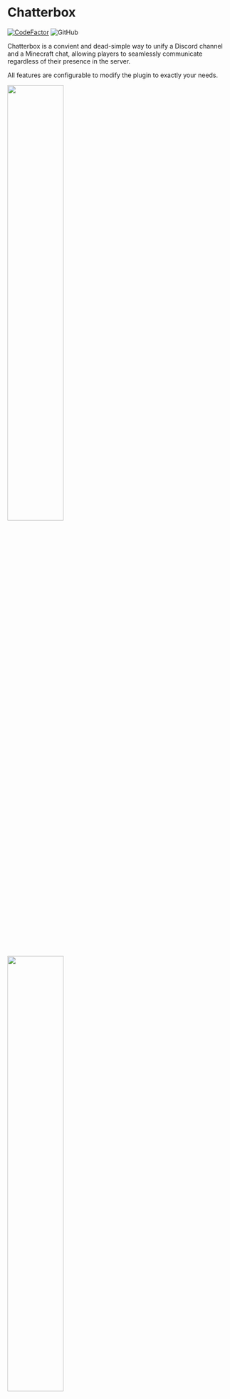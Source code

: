 # Chatterbox

[![CodeFactor](https://www.codefactor.io/repository/github/hwgilbert16/chatterbox/badge/main)](https://www.codefactor.io/repository/github/hwgilbert16/chatterbox/overview/main)
![GitHub](https://img.shields.io/github/license/hwgilbert16/chatterbox)

Chatterbox is a convient and dead-simple way to unify a Discord channel and a Minecraft chat, allowing players to seamlessly communicate regardless of their presence in the server.

All features are configurable to modify the plugin to exactly your needs.

<img src="https://i.gyazo.com/fc70a73bd37b254eaf55ab0f1cd4f4f5.png" width="50%" />
<img src="https://i.gyazo.com/81164a1b6e92389bc7eba282889cff7f.png" width="50%" />

## Features

- **All settings** fully configurable
- Compatibility with spigot-based servers
- Ability for users in the Discord to send messages to the Minecraft chat, and vice versa
- Able to ping people in the Discord server from the Minecraft chat
- Notification of server status and restriction of channel when the server is offline
- Notification of player leave and joins
- Notification of player deaths

## How it works

Chatterbox comes with two parts, a plugin and a companion Discord bot. The two of them communicate over a websocket connection for mutually exchanging information.

The plugin installs into the server and sends chat messages and player events to be sent to a webhook. It listens for messages from the Discord bot to mirror into the server chat.

The Discord bot relays messages from the Discord to the plugin. It listens for messages from the plugin to mirror into the Discord channel. It also keeps track of the health of the websocket connection, and locks the Discord channel if the connection is found to be lost.

## Installation

The installation guide is split into two parts, the plugin and the Discord bot. Follow the guide in chronological order.

### Spigot Server Plugin

Download the latest release of chatterbox from the releases section. Install the file into your server's `plugins` folder.

Next, start your server, and then stop it after it has finished starting. This is to generate the configuration file.

Navigate to and open the configuration file at `plugins/Chatterbox/config.yml`

The `config.yml` file is for the configuration of the Chatterbox plugin. Any line that has its value listed as `true`, can be left as is if you would like the described feature to be enabled. If not, you can change it to `false` to disable the feature. Any line listed as `EMPTY` **must** be configured to a value for the plugin to function properly.

Make sure that you have a space between the equals sign and the first character of the specified value.

- `webhook-url` is the URL to your Discord webhook. You can learn how to quickly create one [here](https://support.discord.com/hc/en-us/articles/228383668-Intro-to-Webhooks). Make sure that the channel is one that you want chat messages to be sent to from the Minecraft server.
- `discord-bot-hostname` is the hostname/URL to the server that you will be hosting the Discord bot at. If it is an IP address, **ensure that there is an `http://` in front of the IP address.** If the port is not 80 or 443, include a `:(port)` at the end of the line with the port you are using for the Discord bot.
- `discord-bot-auth-token` is automatically generated by the plugin on first startup, and it is the authentication string that is used to verify the Discord bot and the plugin are who they say they are. There is no need to edit it, however, **you should not share this token with anybody you do not trust.** It would allow them to pretend to be the bot or server and perform malicious actions.
- `send-discord-mentions` will enable the ability for players in the Minecraft server to mention people in the Discord with the standard way of `@(username)`
- `send-join-messages` will enable the Discord bot to send a message in the Discord server when a player joins the Minecraft server.
- `send-quit-messages` will enable the Discord bot to send a message in the Discord server when a player quits the Minecraft server.
- `send-death-messages` will enable the Discord bot to send a message in the Discord server when a player dies in the Minecraft server.

The plugin is now configured correctly.

### Discord Bot

The **recommended way to setup the Discord bot is by using our Docker container on a Linux system**, as it is significantly easier. However, it is possible to run the Discord bot outside of a container. Both methods will be given.

The instructions provided will be for UNIX-based operating systems, as it is what the bot is intended to run on. However, there is no reason that non-UNIX operating systems will not work. You will just need to find mirror commands if you plan on using something else to host the bot.

### Discord Bot - Docker Container

Before starting installation, be sure that Docker is installed on the system that you will be running the Discord bot in. Downloads for Docker can be found below if you do not already have it installed.

- [Linux](https://docs.docker.com/linux/started/)
- [Windows](https://docs.docker.com/windows/started)
- [MacOS (OS X)](https://docs.docker.com/mac/started/)

You should also create a Discord bot in the Discord Developer Portal. If you do not know how to, you can follow the guide at the top of this DiscordJS article [here](https://discordjs.guide/preparations/setting-up-a-bot-application.html#creating-your-bot).

Add the bot to your Discord server with the following URL, replacing (client_ID) with the client ID of your bot. Open this URL in your web browser and add your bot to your Discord server.

```
https://discord.com/oauth2/authorize?client_id=(client_ID)&permissions=8&scope=bot
```

Next, pull the image from Docker Hub. This may take a couple minutes depending on the speed of your internet connection, among other factors.

```
docker pull hwgilbert16/chatterbox
```

Once the image has been downloaded, create a file named `.env`

This will be the environment file, where your individual details will be input for the bot to use.

```
touch .env
```

Open it with your text editor of choice, and paste in the following lines:

```
DISCORD_TOKEN=
CHANNEL_ID=
GUILD_ID=
AUTH_TOKEN=
LOCK_ROLE_ID=
LOCK_CHANNEL_WHEN_OFFLINE=
```
When inputting values into the `.env` file, input your specific value on the same line after the equals sign. Make sure that there are **no spaces between the equals sign and the first character of the value.**

- `DISCORD_TOKEN` is the token for your Discord bot. Copy your bot token and paste it here.
- `CHANNEL_ID` is the ID of the channel in your Discord server that the bot will use for collecting messages to send to the Minecraft server. [Make sure you have developer mode turned on](https://www.howtogeek.com/714348/how-to-enable-or-disable-developer-mode-on-discord/), and right click the channel, click copy ID, then paste it onto the line.
- `GUILD_ID` is the ID of the guild, your Discord server. Right click on the icon of your server in the server list on the left-hand side, click copy ID, and paste it onto the line.
- `AUTH_TOKEN` is the authentication token generated by the plugin on first startup. Copy the value from the Minecraft server's `config.yml` and paste it here.
- `LOCK_ROLE_ID` is the role that will be prevented from sending messages in the channel when the Minecraft server is offline. This is a configurable option. If you would like the channel to be locked when the Minecraft server is offline, [get the role ID of the role you would like to be locked out](https://support.discord.com/hc/en-us/community/posts/360048094171-Get-Role-ID). If you want @everyone to be locked out, use your guild ID in the `LOCK_ROLE_ID` line. If you **not** like the channel to be locked when the Minecraft server is offline, enter `false` into the line.

Save the file when you are done.

Next, create the Docker container. Replace `(port)` with the port that you would like the plugin and the Discord bot to communicate over. Port 3000 is recommended, but you can use any port over port 1024.

If you are using shared hosting, your host may block this port, require you to ask them to open it, or there may be a specific section in your server manager to open ports. If the plugin and bot do not link successfully and you use shared hosting, it is recommended to ask your host to see if they block the port in any way.

If your discord bot server is behind a firewall, ensure that your selected port is opened.

```
docker create -p (port):3000 hwgilbert16/chatterbox
```

After you run `docker create` it will output a line of characters. **This is your container ID.**

Copy the recently saved `.env` file to the Docker container. This will allow the bot to see your specific credentials and configuration.

Replace (container id) with the container ID that Docker returned in the previous step.

```
docker cp .env (container id):/usr/src/app/.env
```

Start the container. Replace (container id) with the container ID.

```
docker start (container ID)
```

After the Docker container starts, start your Minecraft server. After the Minecraft server finishes starting, Chatterbox should be properly working. Send a message in your specified channel or in the Discord to make sure everything is working properly.

You can also check with `docker logs` to ensure that the bot and the Minecraft server have properly connected. To do this, run:

```
docker logs (container ID)
```

In the logs output, there should be an occurance of a line stating "Chatterbox Bot is ready" and a line stating "Client connected", indicating that the Minecraft server has connected to the bot.

Installation is finished.

### Discord Bot - Without Docker

If you have followed the Docker container bot instructions, you do not need to follow the following instructions.

Download the latest release of Chatterbox and unzip it. Replace (version number) with what the current version of Chatterbox is. You can find this out in the "releases" section.

```
wget https://github.com/Aurinsk/spigot-agent/archive/refs/tags/v(version number).tar.gz && tar -xf (version number).tar.gz && mv chatterbox-(version-number)/chatterbox-bot .. && rm -rf chatterbox-(version-number) && ls chatterbox-bot
```

Next, install the dependencies of Chatterbox.

```
npm install && npm build 
```

Run the following command to generate the .env file. This will be the environment file, where your individual details will be input for the bot to use.

```npm start```

Open the file named `.env` with your text editor of choice

When inputting values into the `.env` file, input your specific value on the same line after the equals sign. Make sure that there are **no spaces between the equals sign and the first character of the value.**

- `DISCORD_TOKEN` is the token for your Discord bot. Copy your bot token and paste it here.
- `CHANNEL_ID` is the ID of the channel in your Discord server that the bot will use for collecting messages to send to the Minecraft server. [Make sure you have developer mode turned on](https://www.howtogeek.com/714348/how-to-enable-or-disable-developer-mode-on-discord/), and right click the channel, click copy ID, then paste it onto the line.
- `GUILD_ID` is the ID of the guild, your Discord server. Right click on the icon of your server in the server list on the left-hand side, click copy ID, and paste it onto the line.
- `AUTH_TOKEN` is the authentication token generated by the plugin on first startup. Copy the value from the Minecraft server's `config.yml` and paste it here.
- `LOCK_ROLE_ID` is the role that will be prevented from sending messages in the channel when the Minecraft server is offline. This is a configurable option. If you would like the channel to be locked when the Minecraft server is offline, [get the role ID of the role you would like to be locked out](https://support.discord.com/hc/en-us/community/posts/360048094171-Get-Role-ID). If you want @everyone to be locked out, use your guild ID in the `LOCK_ROLE_ID` line. If you **not** like the channel to be locked when the Minecraft server is offline, enter `false` into the line.

Save the file when you are done.

It is now time to start the bot. To start the bot, run the following command.

```
npm start
```

The bot is now running. Start your Minecraft server, and Chatterbox should be functional. In the output, you should see one occurance of "Chatterbox Bot is ready" and a message stating "Client connected" once your Minecraft server finishes starting.

It is recommended to run the bot in the background, though. Closing the terminal will also turn off the bot. A guide to using GNU Screen, a tool to run commands persistently in the background, can be found [here](https://linuxize.com/post/how-to-extract-unzip-tar-gz-file/).

Installation is now complete.

## Compiling

Compiling the Chatterbox plugin is relatively simple to do with the help of Apache Maven.

If you would like to compile the bot yourself, simply run `tsc` in the bot's directory to compile TypeScript files.

### Compiling the plugin

These instructions are for a Linux based system as it is what Chatterbox was developed on.

Make sure you've installed Apache Maven and ran BuildTools for 1.17.1 to add the repository to Maven. The install will fail if you have not compiled the server jar on your system.

Information for installing Maven and running BuildTools can be found below:
- [Maven](https://maven.apache.org/install.html)
- [BuildTools](https://www.spigotmc.org/wiki/buildtools/#1-17-1)

Pull the latest files from GitHub and extrapolate the plugin directory. You can `git pull` the latest release, or download the source code from the latest release and extract it. The instructions below aree for using `git pull`.

```
git pull https://github.com/hwgilbert16/chatterbox.git && mv chatterbox-(version-number)/chatterbox-plugin .. && ls chatterbox-plugin
```

Once you have done all of the above, you can run one command to compile the Chatterbox plugin. Make sure you're located within the directory which you downloaded the files into.

```
mvn clean install
```

The compiled and ready to use jar will be in the `target` folder. Ensure you use the one that **does not** include `shaded` or `original` in the filename.

## Contributing

### Issues

If you discover an issue or other flaw in Chatterbox with your use of it, reporting it in [issues](https://github.com/hwgilbert16/youtube-archiver/issues) would be of great help. While there is no specific template for issues, please make sure you describe the issue in detail and verbosely.

Including error logs, plugin output, bot output, and others is helpful to include.

### Pull Requests

In a pull request, please make sure you are explicitly clear in the feature you are adding and/or the issue you are fixing. Make sure there are no spelling mistakes and that it reads well.
